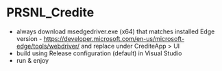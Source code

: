 # PRSNL_Credite

* always download msedgedriver.exe (x64) that matches installed Edge version - https://developer.microsoft.com/en-us/microsoft-edge/tools/webdriver/ and replace under CrediteApp > UI
* build using Release configuration (default) in Visual Studio
* run & enjoy
